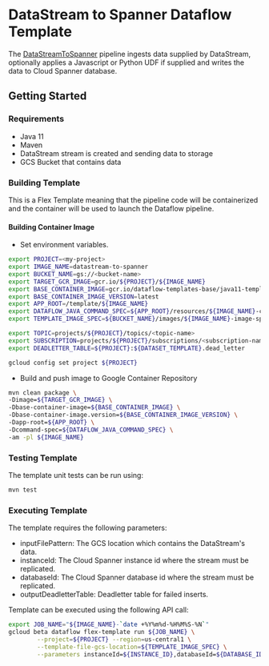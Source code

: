# DataStream to Spanner Dataflow Template

The [DataStreamToSpanner](src/main/java/com/google/cloud/teleport/v2/templates/DataStreamToSpanner.java) pipeline
ingests data supplied by DataStream, optionally applies a Javascript or Python UDF if supplied
and writes the data to Cloud Spanner database.

## Getting Started

### Requirements
* Java 11
* Maven
* DataStream stream is created and sending data to storage
* GCS Bucket that contains data

### Building Template
This is a Flex Template meaning that the pipeline code will be containerized and the container will be
used to launch the Dataflow pipeline.

#### Building Container Image
* Set environment variables.

```sh
export PROJECT=<my-project>
export IMAGE_NAME=datastream-to-spanner
export BUCKET_NAME=gs://<bucket-name>
export TARGET_GCR_IMAGE=gcr.io/${PROJECT}/${IMAGE_NAME}
export BASE_CONTAINER_IMAGE=gcr.io/dataflow-templates-base/java11-template-launcher-base
export BASE_CONTAINER_IMAGE_VERSION=latest
export APP_ROOT=/template/${IMAGE_NAME}
export DATAFLOW_JAVA_COMMAND_SPEC=${APP_ROOT}/resources/${IMAGE_NAME}-command-spec.json
export TEMPLATE_IMAGE_SPEC=${BUCKET_NAME}/images/${IMAGE_NAME}-image-spec.json

export TOPIC=projects/${PROJECT}/topics/<topic-name>
export SUBSCRIPTION=projects/${PROJECT}/subscriptions/<subscription-name>
export DEADLETTER_TABLE=${PROJECT}:${DATASET_TEMPLATE}.dead_letter

gcloud config set project ${PROJECT}
```

* Build and push image to Google Container Repository

```sh
mvn clean package \
-Dimage=${TARGET_GCR_IMAGE} \
-Dbase-container-image=${BASE_CONTAINER_IMAGE} \
-Dbase-container-image.version=${BASE_CONTAINER_IMAGE_VERSION} \
-Dapp-root=${APP_ROOT} \
-Dcommand-spec=${DATAFLOW_JAVA_COMMAND_SPEC} \
-am -pl ${IMAGE_NAME}
```

### Testing Template

The template unit tests can be run using:
```sh
mvn test
```

### Executing Template

The template requires the following parameters:
* inputFilePattern: The GCS location which contains the DataStream's data.
* instanceId: The Cloud Spanner instance id where the stream must be replicated.
* databaseId: The Cloud Spanner database id where the stream must be replicated.
* outputDeadletterTable: Deadletter table for failed inserts.

Template can be executed using the following API call:
```sh
export JOB_NAME="${IMAGE_NAME}-`date +%Y%m%d-%H%M%S-%N`"
gcloud beta dataflow flex-template run ${JOB_NAME} \
        --project=${PROJECT} --region=us-central1 \
        --template-file-gcs-location=${TEMPLATE_IMAGE_SPEC} \
        --parameters instanceId=${INSTANCE_ID},databaseId=${DATABASE_ID},inputFilePattern=${GCS_LOCATION},outputDeadletterTable=${DEADLETTER_TABLE}
```

